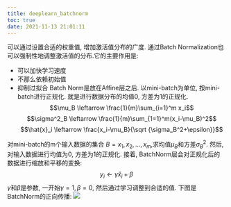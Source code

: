 ```yaml
---
title: deeplearn_batchnorm
toc: true
date: 2021-11-13 21:01:11
---
```




可以通过设置合适的权重值, 增加激活值分布的广度. 通过Batch Normalization也可以强制性地调整激活值的分布.它的主要作用是:
- 可以加快学习速度
- 不那么依赖初始值
- 抑制过拟合
Batch Norm是放在Affine层之后. 以mini-batch为单位, 按mini-batch进行正规化. 就是进行数据分布的均值0, 方差为1的正规化.
$$\mu_B \leftarrow \frac{1}{m}\sum_{i=1}^m x_i$$
$$\sigma^2_B \leftarrow \frac{1}{m}\sum_{1=1}^m(x_i-\mu_B)^2$$
$$\hat{x}_i \leftarrow \frac{x_i-\mu_B}{\sqrt {\sigma_B^2+\epsilon}}$$

对mini-batch的m个输入数据的集合 $B={x_1,x_2,...,x_m}$,求均值$\mu_B$和方差$\sigma_B^2$. 然后, 对输入数据进行均值为0, 方差为1的正规化.
接着, BatchNorm层会对正规化后的数据进行缩放和平移的变换:
$$y_i \leftarrow \gamma\hat{x}_i+\beta$$
$\gamma$和$\beta$是参数, 一开始$\gamma=1,\beta=0$, 然后通过学习调整到合适的值.
下图是BatchNorm的正向传播:
![](./deeplearn_batchnorm/2.png)